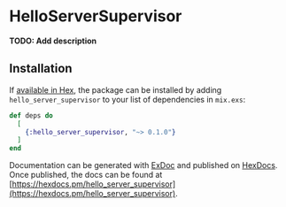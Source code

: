 # HelloServerSupervisor

**TODO: Add description**

## Installation

If [available in Hex](https://hex.pm/docs/publish), the package can be installed
by adding `hello_server_supervisor` to your list of dependencies in `mix.exs`:

```elixir
def deps do
  [
    {:hello_server_supervisor, "~> 0.1.0"}
  ]
end
```

Documentation can be generated with [ExDoc](https://github.com/elixir-lang/ex_doc)
and published on [HexDocs](https://hexdocs.pm). Once published, the docs can
be found at [https://hexdocs.pm/hello_server_supervisor](https://hexdocs.pm/hello_server_supervisor).

